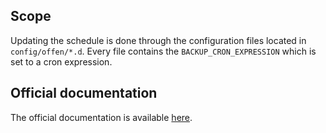 ## Scope
Updating the schedule is done through the configuration files located in `config/offen/*.d`. Every file contains the `BACKUP_CRON_EXPRESSION` which is set to a cron expression.

## Official documentation
The official documentation is available [here](https://offen.github.io/docker-volume-backup/how-tos/define-different-retention-schedules.html).